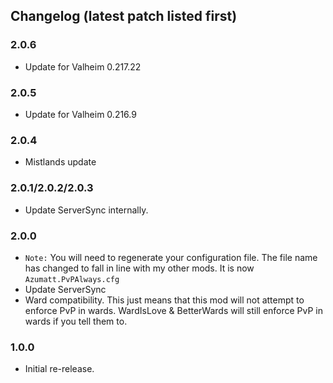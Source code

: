 ## Changelog (latest patch listed first)

### 2.0.6
* Update for Valheim 0.217.22
### 2.0.5
* Update for Valheim 0.216.9

### 2.0.4
* Mistlands update

### 2.0.1/2.0.2/2.0.3
* Update ServerSync internally.

### 2.0.0
* `Note:` You will need to regenerate your configuration file. The file name has changed to fall in line with my other mods. It is now `Azumatt.PvPAlways.cfg`
* Update ServerSync
* Ward compatibility. This just means that this mod will not attempt to enforce PvP in wards. WardIsLove & BetterWards
  will still enforce PvP in wards if you tell them to.

### 1.0.0

* Initial re-release.